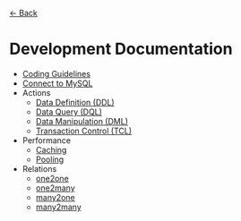 [<- Back](../README.md)

# Development Documentation

* [Coding Guidelines](code-guidelines.md)
* [Connect to MySQL](connection.md)
* Actions
  * [Data Definition (DDL)](actions/data-definition.md)
  * [Data Query (DQL)](actions/data-query.md)
  * [Data Manipulation (DML)](actions/data-manipulation.md)
  * [Transaction Control (TCL)](actions/transaction-control.md)
* Performance
  * [Caching](performance/caching.md)
  * [Pooling](performance/pooling.md)
* Relations
  * [one2one](relations/one2one.md)
  * [one2many](relations/one2many.md)
  * [many2one](relations/many2one.md)
  * [many2many](relations/many2many.md)
